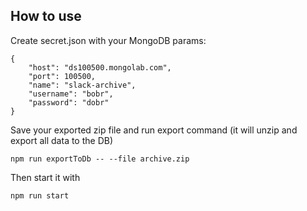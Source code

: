 ## How to use

Create secret.json with your MongoDB params:
```
{
    "host": "ds100500.mongolab.com",
    "port": 100500,
    "name": "slack-archive",
    "username": "bobr",
    "password": "dobr"
}
```

Save your exported zip file and run export command (it will unzip and export all data to the DB)
```
npm run exportToDb -- --file archive.zip
```

Then start it with
```
npm run start
```